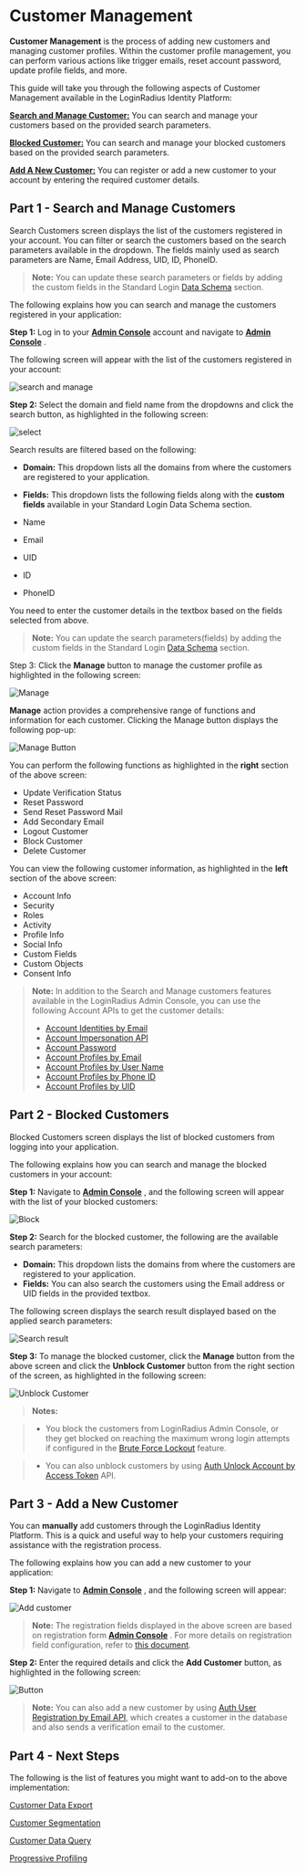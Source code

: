 # Customer Management

**Customer Management** is the process of adding new customers and managing customer profiles. Within the customer profile management, you can perform various actions like trigger emails, reset account password, update profile fields, and more.

This guide will take you through the following aspects of Customer Management available in the LoginRadius Identity Platform:

[**Search and Manage Customer:**](#partsearchandmanagecustomers0) You can search and manage your customers based on the provided search parameters.

[**Blocked Customer:**](#partblockedcustomers1) You can search and manage your blocked customers based on the provided search parameters.

[**Add A New Customer:**](#partaddanewcustomer2) You can register or add a new customer to your account by entering the required customer details.

## Part 1 - Search and Manage Customers

Search Customers screen displays the list of the customers registered in your account. You can filter or search the customers based on the search parameters available in the dropdown. The fields mainly used as search parameters are Name, Email Address, UID, ID, PhoneID.

> **Note:** You can update these search parameters or fields by adding the custom fields in the Standard Login [Data Schema](/authentication/quick-start/standard-login/) section.

The following explains how you can search and manage the customers registered in your application:

**Step 1:** Log in to your  [**Admin Console**](https://adminconsole.loginradius.com/)  account and navigate to [**Admin Console**](https://adminconsole.loginradius.com/) .

The following screen will appear with the list of the customers registered in your account:

![search and manage](https:/https://apidocs.lrcontent.com/images/cm1_65805e84dafcd8bea0.54078017.png "Search and manage")

**Step 2:** Select the domain and field name from the dropdowns and click the search button, as highlighted in the following screen:

![select](https:/https://apidocs.lrcontent.com/images/cm2_74445e84db406f70c0.32989604.png "Select")

Search results are filtered based on the following:

- **Domain:** This dropdown lists all the domains from where the customers are registered to your application.

- **Fields:** This dropdown lists the following fields along with the **custom fields** available in your Standard Login Data Schema section.
- Name
- Email
- UID
- ID
- PhoneID

You need to enter the customer details in the textbox based on the fields selected from above.

> **Note:** You can update the search parameters(fields) by adding the custom fields in the Standard Login [Data Schema](/authentication/quick-start/standard-login/) section.

Step 3: Click the **Manage** button to manage the customer profile as highlighted in the following screen:

![Manage](https:/https://apidocs.lrcontent.com/images/cm3_25355e84dc42e551a8.31582813.png "Manage")

**Manage** action provides a comprehensive range of functions and information for each customer. Clicking the Manage button displays the following pop-up:

![Manage Button](https:/https://apidocs.lrcontent.com/images/4--Manage-Button_4806630253d8ad2082.72767805.png "Manage Button")

You can perform the following functions as highlighted in the **right** section of the above screen:

- Update Verification Status
- Reset Password
- Send Reset Password Mail
- Add Secondary Email
- Logout Customer
- Block Customer
- Delete Customer

You can view the following customer information, as highlighted in the **left** section of the above screen:

- Account Info
- Security
- Roles
- Activity
- Profile Info
- Social Info
- Custom Fields
- Custom Objects
- Consent Info

> **Note:** In addition to the Search and Manage customers features available in the LoginRadius Admin Console, you can use the following Account APIs to get the customer details:
>
> - [Account Identities by Email](https://api/v2/customer-identity-api/account/account-identities-by-email/)
> - [Account Impersonation API](https://api/v2/customer-identity-api/account/account-impersonation-api/)
> - [Account Password](https://api/v2/customer-identity-api/account/account-password/)
> - [Account Profiles by Email](https://api/v2/customer-identity-api/account/account-profiles-by-email/)
> - [Account Profiles by User Name](https://api/v2/customer-identity-api/account/account-profiles-by-user-name)
> - [Account Profiles by Phone ID](https://api/v2/customer-identity-api/account/account-profiles-by-phone-id/)
> - [Account Profiles by UID](https://api/v2/customer-identity-api/account/account-profiles-by-uid/)

## Part 2 - Blocked Customers

Blocked Customers screen displays the list of blocked customers from logging into your application.

The following explains how you can search and manage the blocked customers in your account:

**Step 1:** Navigate to  [**Admin Console**](https://adminconsole.loginradius.com/) , and the following screen will appear with the list of your blocked customers:

![Block](https:/https://apidocs.lrcontent.com/images/cm5_204645e84df5265dcd5.61333011.png "Block")

**Step 2:** Search for the blocked customer, the following are the available search parameters:

- **Domain:** This dropdown lists the domains from where the customers are registered to your application.
- **Fields:** You can also search the customers using the Email address or UID fields in the provided textbox.

The following screen displays the search result displayed based on the applied search parameters:

![Search result](https:/https://apidocs.lrcontent.com/images/cm6_311965e84dfeb038bd2.53807747.png "Search result")

**Step 3:** To manage the blocked customer, click the **Manage** button from the above screen and click the **Unblock Customer** button from the right section of the screen, as highlighted in the following screen:

![Unblock Customer](https:/https://apidocs.lrcontent.com/images/5--Unblock-Customer_2254963025415efc658.49875367.png "Unblock Customer")

> **Notes:**

> - You block the customers from LoginRadius Admin Console, or they get blocked on reaching the maximum wrong login attempts if configured in the [Brute Force Lockout](/authentication/concepts/customer-security/) feature.

> - You can also unblock customers by using [Auth Unlock Account by Access Token](https://api/v2/customer-identity-api/authentication/auth-unlock-account-by-access-token/) API.

## Part 3 - Add a New Customer

You can **manually** add customers through the LoginRadius Identity Platform. This is a quick and useful way to help your customers requiring assistance with the registration process.

The following explains how you can add a new customer to your application:

**Step 1:** Navigate to  [**Admin Console**](https://adminconsole.loginradius.com/) , and the following screen will appear:

![Add customer](https:/https://apidocs.lrcontent.com/images/cm9_325725e84e3065f1276.10421768.png "Add customer")

> **Note:** The registration fields displayed in the above screen are based on registration form  [**Admin Console**](https://adminconsole.loginradius.com/) . For more details on registration field configuration, refer to [this document](/authentication/quick-start/standard-login/).

**Step 2:** Enter the required details and click the **Add Customer** button, as highlighted in the following screen:

![Button](https:/https://apidocs.lrcontent.com/images/cm10_177665e84e4b9624fd1.69431474.png "Button")

> **Note:** You can also add a new customer by using [Auth User Registration by Email API](https://api/v2/customer-identity-api/authentication/auth-user-registration-by-email/), which creates a customer in the database and also sends a verification email to the customer.

## Part 4 - Next Steps

The following is the list of features you might want to add-on to the above implementation:

[Customer Data Export](/authentication/concepts/customer-data-export/)

[Customer Segmentation](/authentication/concepts/customer-segmentation/)

[Customer Data Query](/authentication/concepts/customer-data-query/)

[Progressive Profiling](/authentication/concepts/progressive-profiling/)
